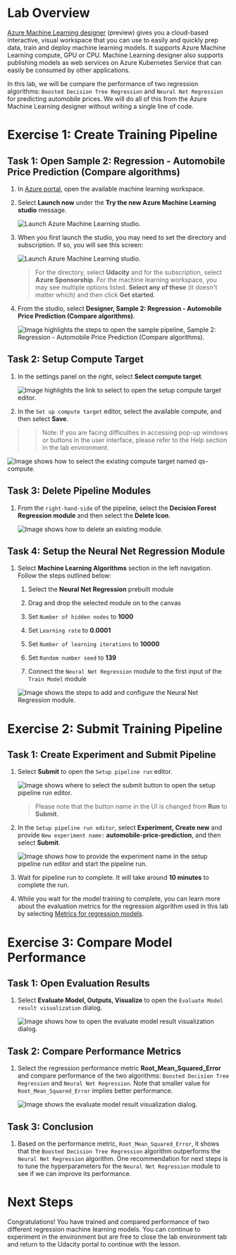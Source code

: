 # Lab Overview

[Azure Machine Learning designer](https://docs.microsoft.com/en-us/azure/machine-learning/service/concept-designer) (preview) gives you a cloud-based interactive, visual workspace that you can use to easily and quickly prep data, train and deploy machine learning models. It supports Azure Machine Learning compute, GPU or CPU. Machine Learning designer also supports publishing models as web services on Azure Kubernetes Service that can easily be consumed by other applications.

In this lab, we will be compare the performance of two regression algorithms: `Boosted Decision Tree Regression` and `Neural Net Regression` for predicting automobile prices. We will do all of this from the Azure Machine Learning designer without writing a single line of code.

# Exercise 1: Create Training Pipeline

## Task 1: Open Sample 2: Regression - Automobile Price Prediction (Compare algorithms)

1. In [Azure portal](https://portal.azure.com/), open the available machine learning workspace.

2. Select **Launch now** under the **Try the new Azure Machine Learning studio** message.

    ![Launch Azure Machine Learning studio.](images/01a.png 'Launch AML')

3. When you first launch the studio, you may need to set the directory and subscription. If so, you will see this screen:

    ![Launch Azure Machine Learning studio.](images/00.png 'Launch AML')

    > For the directory, select **Udacity** and for the subscription, select **Azure Sponsorship**. For the machine learning workspace, you may see multiple options listed. **Select any of these** (it doesn't matter which) and then click **Get started**.

4. From the studio, select **Designer, Sample 2: Regression - Automobile Price Prediction (Compare algorithms)**.

   ![Image highlights the steps to open the sample pipeline, Sample 2: Regression - Automobile Price Prediction (Compare algorithms).](images/01.png 'Pipeline Authoring Editor')

## Task 2: Setup Compute Target

1. In the settings panel on the right, select **Select compute target**.

    ![Image highlights the link to select to open the setup compute target editor.](images/02.png 'Setup Compute Target')

2. In the `Set up compute target` editor, select the available compute, and then select **Save**.

>> Note: If you are facing difficulties in accessing pop-up windows or buttons in the user interface, please refer to the Help section in the lab environment.

   ![Image shows how to select the existing compute target named qs-compute.](images/03.png 'Setup Compute Target')

## Task 3: Delete Pipeline Modules

1. From the `right-hand-side` of the pipeline, select the **Decision Forest Regression module** and then select the **Delete Icon**.

    ![Image shows how to delete an existing module.](images/04.png 'Delete Module')

## Task 4: Setup the Neural Net Regression Module

1. Select **Machine Learning Algorithms** section in the left navigation. Follow the steps outlined below:

    1. Select the **Neural Net Regression** prebuilt module

    2. Drag and drop the selected module on to the canvas

    3. Set `Number of hidden nodes` to **1000**

    4. Set `Learning rate` to **0.0001**

    5. Set `Number of learning iterations` to **10000**

    6. Set `Random number seed` to **139**

    7. Connect the `Neural Net Regression` module to the first input of the `Train Model` module

    ![Image shows the steps to add and configure the Neural Net Regression module.](images/udacity-01a.png 'Neural Net Regression Module')

# Exercise 2: Submit Training Pipeline

## Task 1: Create Experiment and Submit Pipeline

1. Select **Submit** to open the `Setup pipeline run` editor.

    ![Image shows where to select the submit button to open the setup pipeline run editor.](images/udacity-02.png 'Submit Pipeline')

    > Please note that the button name in the UI is changed from **Run** to **Submit**.

2. In the `Setup pipeline run editor`, select **Experiment, Create new** and provide `New experiment name:` **automobile-price-prediction**, and then select **Submit**.

    ![Image shows how to provide the experiment name in the setup pipeline run editor and start the pipeline run.](images/08.png 'Submit Pipeline')

3. Wait for pipeline run to complete. It will take around **10 minutes** to complete the run.

4. While you wait for the model training to complete, you can learn more about the evaluation metrics for the regression algorithm used in this lab by selecting [Metrics for regression models](https://docs.microsoft.com/en-us/azure/machine-learning/algorithm-module-reference/evaluate-model#bkmk_regression).

# Exercise 3: Compare Model Performance

## Task 1: Open Evaluation Results

1. Select **Evaluate Model, Outputs, Visualize** to open the `Evaluate Model result visualization` dialog.

    ![Image shows how to open the evaluate model result visualization dialog.](images/udacity-03.png 'Evaluate Model Results')

## Task 2: Compare Performance Metrics

1. Select the regression performance metric **Root_Mean_Squared_Error** and compare performance of the two algorithms: `Boosted Decision Tree Regression` and `Neural Net Regression`. Note that smaller value for `Root_Mean_Squared_Error` implies better performance.

    ![Image shows the evaluate model result visualization dialog.](images/10.png 'Compare Performance Metrics')

## Task 3: Conclusion

1. Based on the performance metric, `Root_Mean_Squared_Error`, it shows that the `Boosted Decision Tree Regression` algorithm outperforms the `Neural Net Regression` algorithm. One recommendation for next steps is to tune the hyperparameters for the `Neural Net Regression` module to see if we can improve its performance.

# Next Steps
Congratulations! You have trained and compared performance of two different regression machine learning models. You can continue to experiment in the environment but are free to close the lab environment tab and return to the Udacity portal to continue with the lesson.
